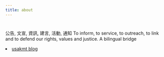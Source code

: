 ```yaml
---
title: about
---
```

#
公告, 文宣, 資訊, 建言, 活動, 通知 
To inform, to service, to outreach, to link and to defend our rights, values and justice. 
A bilingual bridge
<p>
<li> <a href="http://classic-blog.udn.com/usakmt" > usakmt blog </a></li></p>
